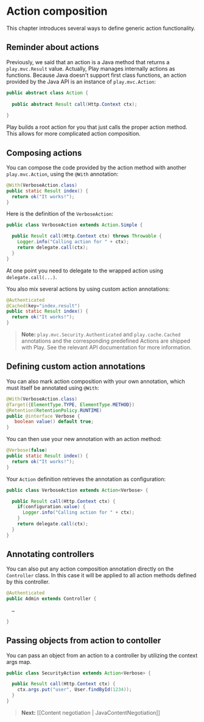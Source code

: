 # Action composition

This chapter introduces several ways to define generic action functionality.

## Reminder about actions

Previously, we said that an action is a Java method that returns a `play.mvc.Result` value. Actually, Play manages internally actions as functions. Because Java doesn't support first class functions, an action provided by the Java API is an instance of `play.mvc.Action`:

```java
public abstract class Action {
    
  public abstract Result call(Http.Context ctx);    
    
}
```

Play builds a root action for you that just calls the proper action method. This allows for more complicated action composition.

## Composing actions

You can compose the code provided by the action method with another `play.mvc.Action`, using the `@With` annotation:

```java
@With(VerboseAction.class)
public static Result index() {
  return ok("It works!");
}
```

Here is the definition of the `VerboseAction`:

```java
public class VerboseAction extends Action.Simple {

  public Result call(Http.Context ctx) throws Throwable {
    Logger.info("Calling action for " + ctx);
    return delegate.call(ctx);
  }
}
```

At one point you need to delegate to the wrapped action using `delegate.call(...)`.

You also mix several actions by using custom action annotations:

```java
@Authenticated
@Cached(key="index.result")
public static Result index() {
  return ok("It works!");
}
```

> **Note:**  ```play.mvc.Security.Authenticated``` and ```play.cache.Cached``` annotations and the corresponding predefined Actions are shipped with Play. See the relevant API documentation for more information.


## Defining custom action annotations

You can also mark action composition with your own annotation, which must itself be annotated using `@With`:

```java
@With(VerboseAction.class)
@Target({ElementType.TYPE, ElementType.METHOD})
@Retention(RetentionPolicy.RUNTIME)
public @interface Verbose {
   boolean value() default true;
}
```

You can then use your new annotation with an action method:

```java
@Verbose(false)
public static Result index() {
  return ok("It works!");
}
```

Your `Action` definition retrieves the annotation as configuration:

```java
public class VerboseAction extends Action<Verbose> {

  public Result call(Http.Context ctx) {
    if(configuration.value) {
      Logger.info("Calling action for " + ctx);  
    }
    return delegate.call(ctx);
  }
}
```

## Annotating controllers

You can also put any action composition annotation directly on the `Controller` class. In this case it will be applied to all action methods defined by this controller.

```java
@Authenticated
public Admin extends Controller {
    
  …
    
}
```

## Passing objects from action to contoller

You can pass an object from an action to a controller by utilizing the context args map.

```java
public class SecurityAction extends Action<Verbose> {

  public Result call(Http.Context ctx) {
    ctx.args.put("user", User.findById(1234));
  }
}
```

> **Next:** [[Content negotiation | JavaContentNegotiation]]
